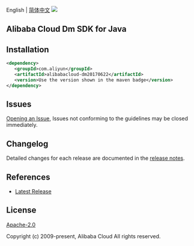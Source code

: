 English | [简体中文](README-CN.md)
![](https://aliyunsdk-pages.alicdn.com/icons/AlibabaCloud.svg)

## Alibaba Cloud Dm SDK for Java

## Installation

```xml
<dependency>
   <groupId>com.aliyun</groupId>
   <artifactId>alibabacloud-dm20170622</artifactId>
   <version>Use the version shown in the maven badge</version>
</dependency>
```

## Issues
[Opening an Issue](https://github.com/aliyun/alibabacloud-java-async-sdk/issues/new), Issues not conforming to the guidelines may be closed immediately.

## Changelog
Detailed changes for each release are documented in the [release notes](./ChangeLog.txt).

## References
* [Latest Release](https://github.com/aliyun/alibabacloud-async-java-sdk/)

## License
[Apache-2.0](http://www.apache.org/licenses/LICENSE-2.0)

Copyright (c) 2009-present, Alibaba Cloud All rights reserved.